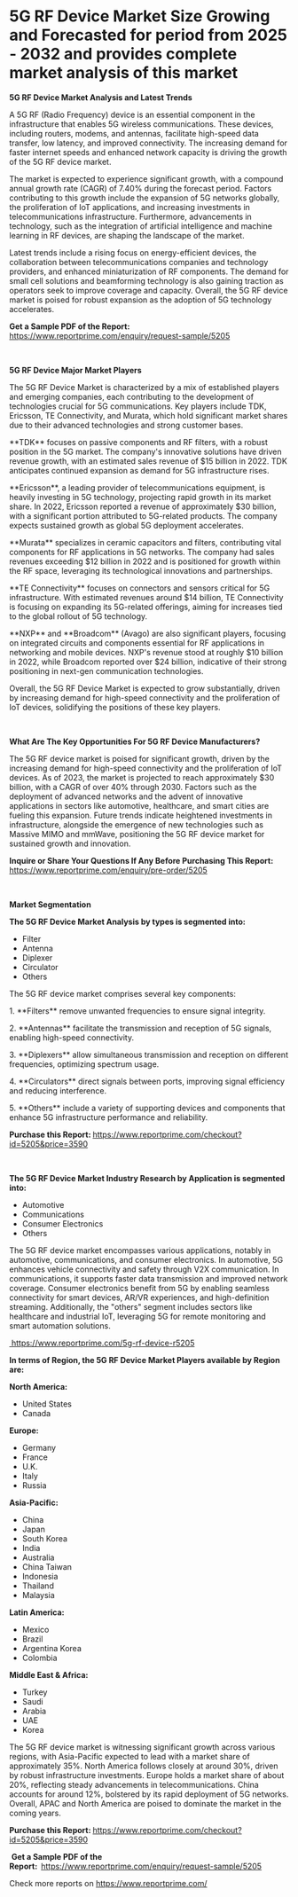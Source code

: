 <p><h1>5G RF Device Market Size Growing and Forecasted for period from 2025 - 2032 and provides complete market analysis of this market</h1></p><p><strong>5G RF Device Market Analysis and Latest Trends</strong></p>
<p><p>A 5G RF (Radio Frequency) device is an essential component in the infrastructure that enables 5G wireless communications. These devices, including routers, modems, and antennas, facilitate high-speed data transfer, low latency, and improved connectivity. The increasing demand for faster internet speeds and enhanced network capacity is driving the growth of the 5G RF device market.</p><p>The market is expected to experience significant growth, with a compound annual growth rate (CAGR) of 7.40% during the forecast period. Factors contributing to this growth include the expansion of 5G networks globally, the proliferation of IoT applications, and increasing investments in telecommunications infrastructure. Furthermore, advancements in technology, such as the integration of artificial intelligence and machine learning in RF devices, are shaping the landscape of the market.</p><p>Latest trends include a rising focus on energy-efficient devices, the collaboration between telecommunications companies and technology providers, and enhanced miniaturization of RF components. The demand for small cell solutions and beamforming technology is also gaining traction as operators seek to improve coverage and capacity. Overall, the 5G RF device market is poised for robust expansion as the adoption of 5G technology accelerates.</p></p>
<p><strong>Get a Sample PDF of the Report:&nbsp;</strong> <a href="https://www.reportprime.com/enquiry/request-sample/5205?utm_campaign=2233&utm_medium=2&utm_source=Github&utm_content=ia&utm_term=19032025&utm_id=5g-rf-device">https://www.reportprime.com/enquiry/request-sample/5205</a></p>
<p>&nbsp;</p>
<p><strong>5G RF Device Major Market Players</strong></p>
<p><p>The 5G RF Device Market is characterized by a mix of established players and emerging companies, each contributing to the development of technologies crucial for 5G communications. Key players include TDK, Ericsson, TE Connectivity, and Murata, which hold significant market shares due to their advanced technologies and strong customer bases.</p><p>**TDK** focuses on passive components and RF filters, with a robust position in the 5G market. The company's innovative solutions have driven revenue growth, with an estimated sales revenue of $15 billion in 2022. TDK anticipates continued expansion as demand for 5G infrastructure rises.</p><p>**Ericsson**, a leading provider of telecommunications equipment, is heavily investing in 5G technology, projecting rapid growth in its market share. In 2022, Ericsson reported a revenue of approximately $30 billion, with a significant portion attributed to 5G-related products. The company expects sustained growth as global 5G deployment accelerates.</p><p>**Murata** specializes in ceramic capacitors and filters, contributing vital components for RF applications in 5G networks. The company had sales revenues exceeding $12 billion in 2022 and is positioned for growth within the RF space, leveraging its technological innovations and partnerships.</p><p>**TE Connectivity** focuses on connectors and sensors critical for 5G infrastructure. With estimated revenues around $14 billion, TE Connectivity is focusing on expanding its 5G-related offerings, aiming for increases tied to the global rollout of 5G technology.</p><p>**NXP** and **Broadcom** (Avago) are also significant players, focusing on integrated circuits and components essential for RF applications in networking and mobile devices. NXP's revenue stood at roughly $10 billion in 2022, while Broadcom reported over $24 billion, indicative of their strong positioning in next-gen communication technologies.</p><p>Overall, the 5G RF Device Market is expected to grow substantially, driven by increasing demand for high-speed connectivity and the proliferation of IoT devices, solidifying the positions of these key players.</p></p>
<p>&nbsp;</p>
<p><strong>What Are The Key Opportunities For 5G RF Device Manufacturers?</strong></p>
<p><p>The 5G RF device market is poised for significant growth, driven by the increasing demand for high-speed connectivity and the proliferation of IoT devices. As of 2023, the market is projected to reach approximately $30 billion, with a CAGR of over 40% through 2030. Factors such as the deployment of advanced networks and the advent of innovative applications in sectors like automotive, healthcare, and smart cities are fueling this expansion. Future trends indicate heightened investments in infrastructure, alongside the emergence of new technologies such as Massive MIMO and mmWave, positioning the 5G RF device market for sustained growth and innovation.</p></p>
<p><strong>Inquire or Share Your Questions If Any Before Purchasing This Report:</strong> <a href="https://www.reportprime.com/enquiry/pre-order/5205?utm_campaign=2233&utm_medium=2&utm_source=Github&utm_content=ia&utm_term=19032025&utm_id=5g-rf-device">https://www.reportprime.com/enquiry/pre-order/5205</a></p>
<p>&nbsp;</p>
<p><strong>Market Segmentation</strong></p>
<p><strong>The 5G RF Device Market Analysis by types is segmented into:</strong></p>
<p><ul><li>Filter</li><li>Antenna</li><li>Diplexer</li><li>Circulator</li><li>Others</li></ul></p>
<p><p>The 5G RF device market comprises several key components: </p><p>1. **Filters** remove unwanted frequencies to ensure signal integrity.</p><p>2. **Antennas** facilitate the transmission and reception of 5G signals, enabling high-speed connectivity. </p><p>3. **Diplexers** allow simultaneous transmission and reception on different frequencies, optimizing spectrum usage. </p><p>4. **Circulators** direct signals between ports, improving signal efficiency and reducing interference. </p><p>5. **Others** include a variety of supporting devices and components that enhance 5G infrastructure performance and reliability.</p></p>
<p><strong>Purchase this Report:&nbsp;</strong><a href="https://www.reportprime.com/checkout?id=5205&price=3590&utm_campaign=2233&utm_medium=2&utm_source=Github&utm_content=ia&utm_term=19032025&utm_id=5g-rf-device">https://www.reportprime.com/checkout?id=5205&price=3590</a></p>
<p>&nbsp;</p>
<p><strong>The 5G RF Device Market Industry Research by Application is segmented into:</strong></p>
<p><ul><li>Automotive</li><li>Communications</li><li>Consumer Electronics</li><li>Others</li></ul></p>
<p><p>The 5G RF device market encompasses various applications, notably in automotive, communications, and consumer electronics. In automotive, 5G enhances vehicle connectivity and safety through V2X communication. In communications, it supports faster data transmission and improved network coverage. Consumer electronics benefit from 5G by enabling seamless connectivity for smart devices, AR/VR experiences, and high-definition streaming. Additionally, the "others" segment includes sectors like healthcare and industrial IoT, leveraging 5G for remote monitoring and smart automation solutions.</p></p>
<p><a href="https://www.reportprime.com/5g-rf-device-r5205?utm_campaign=2233&utm_medium=2&utm_source=Github&utm_content=ia&utm_term=19032025&utm_id=5g-rf-device">&nbsp;https://www.reportprime.com/5g-rf-device-r5205</a></p>
<p><strong>In terms of Region, the 5G RF Device Market Players available by Region are:</strong></p>
<p>
    <p> <strong> North America: </strong>
        <ul>
            <li>United States</li>
            <li>Canada</li>
        </ul>
        </p> 
    <p> <strong> Europe: </strong>
        <ul>
            <li>Germany</li>
            <li>France</li>
            <li>U.K.</li>
            <li>Italy</li>
            <li>Russia</li>
        </ul>
        </p> 
    <p> <strong> Asia-Pacific: </strong>
        <ul>
            <li>China</li>
            <li>Japan</li>
            <li>South Korea</li>
            <li>India</li>
            <li>Australia</li>
            <li>China Taiwan</li>
            <li>Indonesia</li>
            <li>Thailand</li>
            <li>Malaysia</li>
        </ul>
        </p> 
    <p> <strong> Latin America: </strong>
        <ul>
            <li>Mexico</li>
            <li>Brazil</li>
            <li>Argentina Korea</li>
            <li>Colombia</li>
        </ul>
        </p> 
    <p> <strong> Middle East & Africa: </strong>
        <ul>
            <li>Turkey</li>
            <li>Saudi</li>
            <li>Arabia</li>
            <li>UAE</li>
            <li>Korea</li>
        </ul>
    </p>
    </p>
<p><p>The 5G RF device market is witnessing significant growth across various regions, with Asia-Pacific expected to lead with a market share of approximately 35%. North America follows closely at around 30%, driven by robust infrastructure investments. Europe holds a market share of about 20%, reflecting steady advancements in telecommunications. China accounts for around 12%, bolstered by its rapid deployment of 5G networks. Overall, APAC and North America are poised to dominate the market in the coming years.</p></p>
<p><strong>Purchase this Report: </strong><a href="https://www.reportprime.com/checkout?id=5205&price=3590&utm_campaign=2233&utm_medium=2&utm_source=Github&utm_content=ia&utm_term=19032025&utm_id=5g-rf-device">https://www.reportprime.com/checkout?id=5205&price=3590</a></p>
<p>&nbsp;<strong>Get a Sample PDF of the Report:&nbsp;&nbsp;</strong><a href="https://www.reportprime.com/enquiry/request-sample/5205?utm_campaign=2233&utm_medium=2&utm_source=Github&utm_content=ia&utm_term=19032025&utm_id=5g-rf-device">https://www.reportprime.com/enquiry/request-sample/5205</a></p>
<p><strong></strong></p>
<p>Check more reports on <a href="https://www.reportprime.com/?utm_campaign=2233&utm_medium=2&utm_source=Github&utm_content=ia&utm_term=19032025&utm_id=5g-rf-device">https://www.reportprime.com/</a></p>